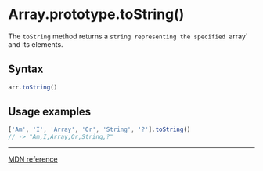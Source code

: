 # Array.prototype.toString()

The `toString` method returns a `string representing the specified `array` and its elements.

## Syntax

```js
arr.toString()
```

## Usage examples

```js
['Am', 'I', 'Array', 'Or', 'String', '?'].toString()
// -> "Am,I,Array,Or,String,?" 
```

---

[MDN reference](https://developer.mozilla.org/en-US/docs/Web/JavaScript/Reference/Global_Objects/Array/toString)

